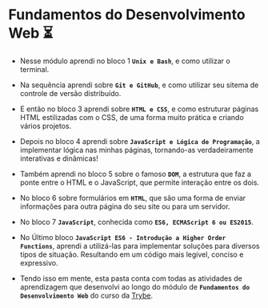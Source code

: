 # Fundamentos do Desenvolvimento Web :hourglass_flowing_sand:

- Nesse módulo aprendi no bloco 1 <strong>`Unix e Bash`</strong>, e como utilizar o terminal. 
- Na sequência aprendi sobre <strong>`Git e GitHub`</strong>, e como utilizar seu sitema de controle de versão distribuído.
- E então no bloco 3 aprendi sobre <strong>`HTML e CSS`</strong>, e como estruturar páginas HTML estilizadas com o CSS, de uma forma muito prática e criando vários projetos. 
- Depois no bloco 4 aprendi sobre <strong>`JavaScript e Lógica de Programação`</strong>, a implementar lógica nas minhas páginas, tornando-as verdadeiramente interativas e dinâmicas! 
- Também aprendi no bloco 5 sobre o famoso <strong>`DOM`</strong>, a estrutura que faz a ponte entre o HTML e o JavaScript, que permite interação entre os dois. 
- No bloco 6 sobre formulários em <strong>`HTML`</strong>, que são uma forma de enviar informações para outra página do seu site ou para um servidor. 
- No bloco 7 <strong>`JavaScript`</strong>, conhecida como <strong>`ES6, ECMAScript 6 ou ES2015`</strong>. 
- No Último bloco <strong>`JavaScript ES6 - Introdução a Higher Order Functions`</strong>, aprendi a utilizá-las para implementar soluções para diversos tipos de situação. Resultando em um código mais legível, conciso e expressivo.

- Tendo isso em mente, esta pasta conta com todas as atividades de aprendizagem que desenvolvi ao longo do módulo de <strong>`Fundamentos do Desenvolvimento Web`</strong> do curso da [Trybe](https://www.betrybe.com/).
